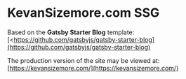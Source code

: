# KevanSizemore.com SSG

Based on the **Gatsby Starter Blog** template: [<https://github.com/gatsbyjs/gatsby-starter-blog](https://github.com/gatsbyjs/gatsby-starter-blog)

The production version of the site may be viewed at: [https://kevansizemore.com/](https://kevansizemore.com/)

